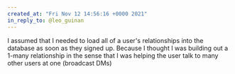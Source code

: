 ```yaml
---
created_at: "Fri Nov 12 14:56:16 +0000 2021"
in_reply_to: @leo_guinan
---
```


I assumed that I needed to load all of a user's relationships into the database as soon as they signed up. Because I thought I was building out a 1-many relationship in the sense that I was helping the user talk to many other users at one (broadcast DMs)